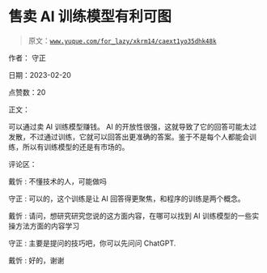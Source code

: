 # 售卖 AI 训练模型有利可图

> 原文：[`www.yuque.com/for_lazy/xkrm14/caext1yo35dhk48k`](https://www.yuque.com/for_lazy/xkrm14/caext1yo35dhk48k)

作者： 守正

日期：2023-02-20

点赞数：20

正文：

可以通过卖 AI 训练模型赚钱。 AI 的开放性很强，这就导致了它的回答可能太过发散，不过通过训练，它就可以回答出更准确的答案。鉴于不是每个人都能会训练，所以有训练模型的还是有市场的。

评论区：

戴忻 : 不懂技术的人，可能做吗

守正 : 可以的，这个训练是让 AI 回答得更聚焦，和程序的训练是两个概念。

戴忻 : 请问，想研究研究您说的这方面内容，在哪可以找到 AI 训练模型的一些实操方法方面的内容学习

守正 : 主要是提问的技巧吧，你可以先问问 ChatGPT.

戴忻 : 好的，谢谢



